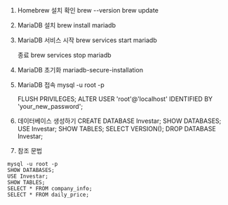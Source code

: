 1.  Homebrew 설치 확인
    brew --version
    brew update

2.  MariaDB 설치
    brew install mariadb

3.  MariaDB 서비스 시작
    brew services start mariadb

    종료
    brew services stop mariadb

4.  MariaDB 초기화
    mariadb-secure-installation

5.  MariaDB 접속
    mysql -u root -p

    FLUSH PRIVILEGES;
    ALTER USER 'root'@'localhost' IDENTIFIED BY 'your_new_password';

6.  데이터베이스 생성하기
    CREATE DATABASE Investar;
    SHOW DATABASES;
    USE Investar;
    SHOW TABLES;
    SELECT VERSION();
    DROP DATABASE Investar;

7.  참조 문법

```
mysql -u root -p
SHOW DATABASES;
USE Investar;
SHOW TABLES;
SELECT * FROM company_info;
SELECT * FROM daily_price;
```
